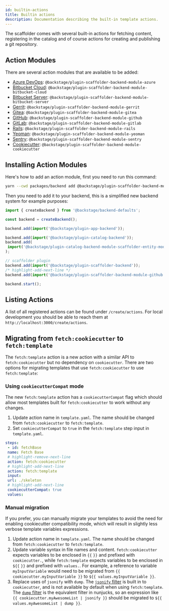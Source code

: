 ```yaml
---
id: builtin-actions
title: Builtin actions
description: Documentation describing the built-in template actions.
---
```


The scaffolder comes with several built-in actions for fetching content,
registering in the catalog and of course actions for creating and publishing a
git repository.

## Action Modules

There are several action modules that are available to be added:

- [Azure DevOps](https://github.com/backstage/backstage/tree/master/plugins/scaffolder-backend-module-azure): `@backstage/plugin-scaffolder-backend-module-azure`
- [Bitbucket Cloud](https://github.com/backstage/backstage/tree/master/plugins/scaffolder-backend-module-bitbucket-cloud): `@backstage/plugin-scaffolder-backend-module-bitbucket-cloud`
- [Bitbucket Server](https://github.com/backstage/backstage/tree/master/plugins/scaffolder-backend-module-bitbucket-server): `@backstage/plugin-scaffolder-backend-module-bitbucket-server`
- [Gerrit](https://github.com/backstage/backstage/tree/master/plugins/scaffolder-backend-module-gerrit): `@backstage/plugin-scaffolder-backend-module-gerrit`
- [Gitea](https://github.com/backstage/backstage/tree/master/plugins/scaffolder-backend-module-gitea): `@backstage/plugin-scaffolder-backend-module-gitea`
- [GitHub](https://github.com/backstage/backstage/tree/master/plugins/scaffolder-backend-module-github): `@backstage/plugin-scaffolder-backend-module-github`
- [GitLab](https://github.com/backstage/backstage/tree/master/plugins/scaffolder-backend-module-gitlab): `@backstage/plugin-scaffolder-backend-module-gitlab`
- [Rails](https://github.com/backstage/backstage/tree/master/plugins/scaffolder-backend-module-rails): `@backstage/plugin-scaffolder-backend-module-rails`
- [Yeoman](https://github.com/backstage/backstage/tree/master/plugins/scaffolder-backend-module-yeoman): `@backstage/plugin-scaffolder-backend-module-yeoman`
- [Sentry](https://github.com/backstage/backstage/tree/master/plugins/scaffolder-backend-module-sentry): `@backstage/plugin-scaffolder-backend-module-sentry`
- [Cookiecutter](https://github.com/backstage/backstage/tree/master/plugins/scaffolder-backend-module-cookiecutter): `@backstage/plugin-scaffolder-backend-module-cookiecutter`

## Installing Action Modules

Here's how to add an action module, first you need to run this command:

```sh title="From your Backstage root directory"
yarn --cwd packages/backend add @backstage/plugin-scaffolder-backend-module-github
```

Then you need to add it to your backend, this is a simplified new backend system for example purposes:

```ts title="/packages/backend/src/index.ts"
import { createBackend } from '@backstage/backend-defaults';

const backend = createBackend();

backend.add(import('@backstage/plugin-app-backend'));

backend.add(import('@backstage/plugin-catalog-backend'));
backend.add(
 import('@backstage/plugin-catalog-backend-module-scaffolder-entity-model'),
);

// scaffolder plugin
backend.add(import('@backstage/plugin-scaffolder-backend'));
/* highlight-add-next-line */
backend.add(import('@backstage/plugin-scaffolder-backend-module-github'));

backend.start();
```

## Listing Actions

A list of all registered actions can be found under `/create/actions`. For local
development you should be able to reach them at
`http://localhost:3000/create/actions`.

## Migrating from `fetch:cookiecutter` to `fetch:template`

The `fetch:template` action is a new action with a similar API to
`fetch:cookiecutter` but no dependency on `cookiecutter`. There are two options
for migrating templates that use `fetch:cookiecutter` to use `fetch:template`:

### Using `cookiecutterCompat` mode

The new `fetch:template` action has a `cookiecutterCompat` flag which should
allow most templates built for `fetch:cookiecutter` to work without any changes.

1. Update action name in `template.yaml`. The name should be changed from
 `fetch:cookiecutter` to `fetch:template`.
2. Set `cookiecutterCompat` to `true` in the `fetch:template` step input in
 `template.yaml`.

```yaml title="template.yaml"
steps:
 - id: fetchBase
 name: Fetch Base
 # highlight-remove-next-line
 action: fetch:cookiecutter
 # highlight-add-next-line
 action: fetch:template
 input:
 url: ./skeleton
 # highlight-add-next-line
 cookiecutterCompat: true
 values:
```

### Manual migration

If you prefer, you can manually migrate your templates to avoid the need for
enabling cookiecutter compatibility mode, which will result in slightly less
verbose template variables expressions.

1. Update action name in `template.yaml`. The name should be changed from
 `fetch:cookiecutter` to `fetch:template`.
2. Update variable syntax in file names and content. `fetch:cookiecutter`
 expects variables to be enclosed in `{{` `}}` and prefixed with
 `cookiecutter.`, while `fetch:template` expects variables to be enclosed in
 `${{` `}}` and prefixed with `values.`. For example, a reference to variable
 `myInputVariable` would need to be migrated from
 `{{ cookiecutter.myInputVariable }}` to `${{ values.myInputVariable }}`.
3. Replace uses of `jsonify` with `dump`. The
 [`jsonify` filter](https://cookiecutter.readthedocs.io/en/latest/advanced/template_extensions.html#jsonify-extension)
 is built in to `cookiecutter`, and is not available by default when using
 `fetch:template`. The
 [`dump` filter](https://mozilla.github.io/nunjucks/templating.html#dump) is
 the equivalent filter in nunjucks, so an expression like
 `{{ cookiecutter.myAwesomeList | jsonify }}` should be migrated to
 `${{ values.myAwesomeList | dump }}`.
